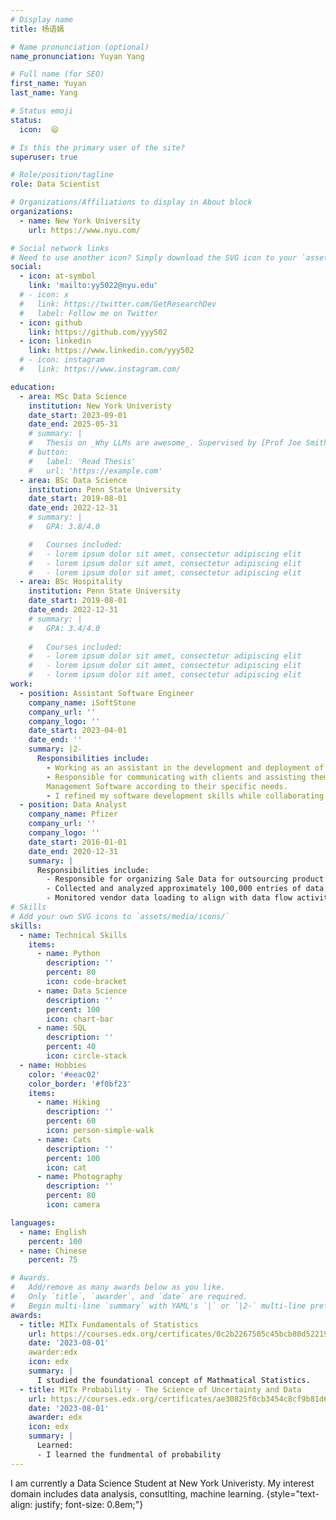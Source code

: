 ```yaml
---
# Display name
title: 杨语嫣

# Name pronunciation (optional)
name_pronunciation: Yuyan Yang

# Full name (for SEO)
first_name: Yuyan
last_name: Yang

# Status emoji
status:
  icon:  😄

# Is this the primary user of the site?
superuser: true

# Role/position/tagline
role: Data Scientist

# Organizations/Affiliations to display in About block
organizations:
  - name: New York University
    url: https://www.nyu.com/

# Social network links
# Need to use another icon? Simply download the SVG icon to your `assets/media/icons/` folder.
social:
  - icon: at-symbol
    link: 'mailto:yy5022@nyu.edu'
  # - icon: x
  #   link: https://twitter.com/GetResearchDev
  #   label: Follow me on Twitter
  - icon: github
    link: https://github.com/yyy502
  - icon: linkedin
    link: https://www.linkedin.com/yyy502
  # - icon: instagram
  #   link: https://www.instagram.com/

education:
  - area: MSc Data Science
    institution: New York Univeristy
    date_start: 2023-09-01
    date_end: 2025-05-31
    # summary: |
    #   Thesis on _Why LLMs are awesome_. Supervised by [Prof Joe Smith](https://example.com). Presented papers at 5 IEEE conferences with the contributions being published in 2 Springer journals.
    # button:
    #   label: 'Read Thesis'
    #   url: 'https://example.com'
  - area: BSc Data Science 
    institution: Penn State University 
    date_start: 2019-08-01
    date_end: 2022-12-31
    # summary: |
    #   GPA: 3.8/4.0

    #   Courses included:
    #   - lorem ipsum dolor sit amet, consectetur adipiscing elit
    #   - lorem ipsum dolor sit amet, consectetur adipiscing elit
    #   - lorem ipsum dolor sit amet, consectetur adipiscing elit
  - area: BSc Hospitality 
    institution: Penn State University 
    date_start: 2019-08-01
    date_end: 2022-12-31
    # summary: |
    #   GPA: 3.4/4.0
      
    #   Courses included:
    #   - lorem ipsum dolor sit amet, consectetur adipiscing elit
    #   - lorem ipsum dolor sit amet, consectetur adipiscing elit
    #   - lorem ipsum dolor sit amet, consectetur adipiscing elit
work:
  - position: Assistant Software Engineer
    company_name: iSoftStone
    company_url: ''
    company_logo: ''
    date_start: 2023-04-01
    date_end: ''
    summary: |2-
      Responsibilities include:
        - Working as an assistant in the development and deployment of Kingdee Software, an end-to-end business solution in the realm of enterprise management software.
        - Responsible for communicating with clients and assisting them with the deployment of Kingdee Enterprise
        Management Software according to their specific needs.
        - I refined my software development skills while collaborating with teammates to meet client requirements.- Working as an assistant in the development and deployment of Kingdee Software, an end-to-end business solution in the realm of enterprise management software. - Responsible for communicating with clients and assisting them with the deployment of Kingdee Enterprise Management Software according to their specific needs. - I refined my software development skills while collaborating with teammates to meet client requirements.
  - position: Data Analyst
    company_name: Pfizer
    company_url: ''
    company_logo: ''
    date_start: 2016-01-01
    date_end: 2020-12-31
    summary: |
      Responsibilities include:
        - Responsible for organizing Sale Data for outsourcing product management department
        - Collected and analyzed approximately 100,000 entries of data with Excel from eight outsourcing companies
        - Monitored vendor data loading to align with data flow activities and create a data input model
# Skills
# Add your own SVG icons to `assets/media/icons/`
skills:
  - name: Technical Skills
    items:
      - name: Python
        description: ''
        percent: 80
        icon: code-bracket
      - name: Data Science
        description: ''
        percent: 100
        icon: chart-bar
      - name: SQL
        description: ''
        percent: 40
        icon: circle-stack
  - name: Hobbies
    color: '#eeac02'
    color_border: '#f0bf23'
    items:
      - name: Hiking
        description: ''
        percent: 60
        icon: person-simple-walk
      - name: Cats
        description: ''
        percent: 100
        icon: cat
      - name: Photography
        description: ''
        percent: 80
        icon: camera

languages:
  - name: English
    percent: 100
  - name: Chinese
    percent: 75

# Awards.
#   Add/remove as many awards below as you like.
#   Only `title`, `awarder`, and `date` are required.
#   Begin multi-line `summary` with YAML's `|` or `|2-` multi-line prefix and indent 2 spaces below.
awards:
  - title: MITx Fundamentals of Statistics
    url: https://courses.edx.org/certificates/0c2b2267505c45bcb80d522192f6287c
    date: '2023-08-01'
    awarder:edx
    icon: edx
    summary: |
      I studied the foundational concept of Mathmatical Statistics.
  - title: MITx Probability - The Science of Uncertainty and Data
    url: https://courses.edx.org/certificates/ae30825f0cb3454c8cf9b81d6542f632
    date: '2023-08-01'
    awarder: edx
    icon: edx
    summary: |
      Learned:
      - I learned the fundmental of probability
---
```


I am currently a Data Science Student at New York Univeristy. My interest domain includes data analysis, consutlting, machine learning.
{style="text-align: justify; font-size: 0.8em;"}
